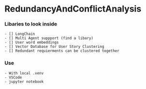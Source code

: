 # RedundancyAndConflictAnalysis

### Libaries to look inside
    - [] LongChain
    - [] Multi Agent suppport (find a libary)
    - [] User word embeddings
    - [] Vector Database for User Story Clustering
    - [] Redundant requierments can be clustered together 


### Use
    - With local .venv
    - VSCode
    - jupyter notebook